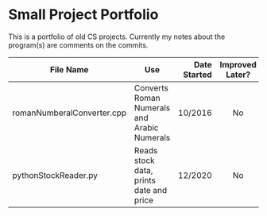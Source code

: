 # Small Project Portfolio
This is a portfolio of old CS projects. Currently my notes about the program(s) are comments on the commits.

| File Name                            | Use                                                | Date Started | Improved Later? | Class                           | Note                       |
| ------------------------------------ | -------------------------------------------------- | -----------: | :-------------: |-------------------------------- |----------------------------|
| romanNumberalConverter.cpp           | Converts Roman Numerals and Arabic Numerals        | 10/2016      | No              | CS 1337 - Computer Science 1    |                            |
| pythonStockReader.py                 | Reads stock data, prints date and price            | 12/2020      | No              | Personal                        | Need PANDAS library to run |
